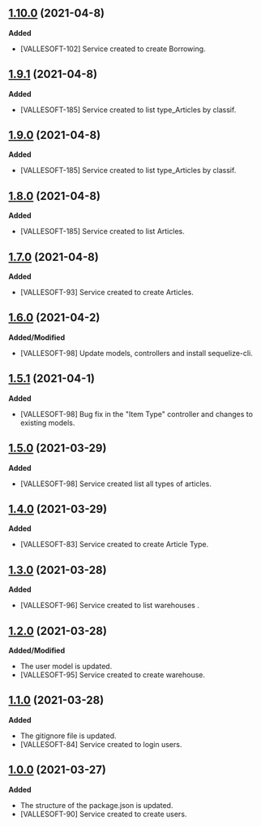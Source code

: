 ## [1.10.0](https://github.com/TEAMVALLESOFT/Back_Inventory/pull/23) (2021-04-8)
**Added**
- [VALLESOFT-102] Service created to create Borrowing.

## [1.9.1](https://github.com/TEAMVALLESOFT/Back_Inventory/pull/21) (2021-04-8)
**Added**
- [VALLESOFT-185] Service created to list type_Articles by classif.

## [1.9.0](https://github.com/TEAMVALLESOFT/Back_Inventory/pull/21) (2021-04-8)
**Added**
- [VALLESOFT-185] Service created to list type_Articles by classif.

## [1.8.0](https://github.com/TEAMVALLESOFT/Back_Inventory/pull/20) (2021-04-8)
**Added**
- [VALLESOFT-185] Service created to list Articles.

## [1.7.0](https://github.com/TEAMVALLESOFT/Back_Inventory/pull/19) (2021-04-8)
**Added**
- [VALLESOFT-93] Service created to create Articles.

## [1.6.0](https://github.com/TEAMVALLESOFT/Back_Inventory/pull/16) (2021-04-2)
**Added/Modified**
- [VALLESOFT-98] Update models, controllers and install sequelize-cli.

## [1.5.1](https://github.com/TEAMVALLESOFT/Back_Inventory/pull/14) (2021-04-1)
**Added**
- [VALLESOFT-98] Bug fix in the "Item Type" controller and changes to existing models.

## [1.5.0](https://github.com/TEAMVALLESOFT/Back_Inventory/pull/11) (2021-03-29)
**Added**
- [VALLESOFT-98] Service created list all types of articles. 

## [1.4.0](https://github.com/TEAMVALLESOFT/Back_Inventory/pull/10) (2021-03-29)
**Added**
- [VALLESOFT-83] Service created to create Article Type. 

## [1.3.0](https://github.com/TEAMVALLESOFT/Back_Inventory/pull/9) (2021-03-28)
**Added**
- [VALLESOFT-96] Service created to list warehouses . 

## [1.2.0](https://github.com/TEAMVALLESOFT/Back_Inventory/pull/8) (2021-03-28)
**Added/Modified**
- The user model is updated.
- [VALLESOFT-95] Service created to create warehouse. 

## [1.1.0](https://github.com/TEAMVALLESOFT/Back_Inventory/pull/6) (2021-03-28)
**Added**
- The gitignore file is updated.
- [VALLESOFT-84] Service created to login users. 

## [1.0.0](https://github.com/TEAMVALLESOFT/Back_Inventory/pull/4) (2021-03-27)
**Added**
- The structure of the package.json is updated.
- [VALLESOFT-90] Service created to create users. 
